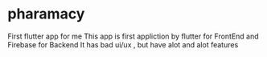 # pharamacy
First flutter app for me
This app is first appliction by flutter for FrontEnd and Firebase for Backend
It has bad ui/ux , but have alot and alot features
